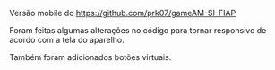 Versão mobile do https://github.com/prk07/gameAM-SI-FIAP

Foram feitas algumas alterações no código para tornar responsivo de acordo com a tela do aparelho. 

Também foram adicionados botões virtuais.

